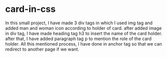 # card-in-css
In this small project, I have made 3 div tags in which I used img tag and added man and woman icon according to holder of card. after added image in div tag, I have made heading tag h3 to insert the name of the card holder. 
after that, I have added paragraph tag p to mention the role of the card holder. All this mentioned process, I have done in anchor tag so that we can redirect to another page if we want. 
